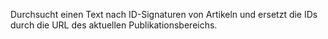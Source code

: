 Durchsucht einen Text nach ID-Signaturen von Artikeln und ersetzt die IDs durch
die URL des aktuellen Publikationsbereichs.